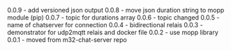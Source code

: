 0.0.9 - add versioned json output
0.0.8 - move json duration string to mopp module (pip)
0.0.7 - topic for durations array
0.0.6 - topic changed
0.0.5 - name of chatserver for connection
0.0.4 - bidirectional relais
0.0.3 - demonstrator for udp2mqtt relais and docker file
0.0.2 - use mopp library
0.0.1 - moved from m32-chat-server repo